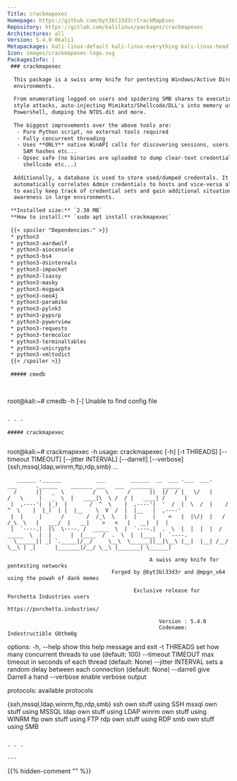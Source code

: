```yaml
---
Title: crackmapexec
Homepage: https://github.com/byt3bl33d3r/CrackMapExec
Repository: https://gitlab.com/kalilinux/packages/crackmapexec
Architectures: all
Version: 5.4.0-0kali1
Metapackages: kali-linux-default kali-linux-everything kali-linux-headless kali-linux-large kali-tools-top10 
Icon: images/crackmapexec-logo.svg
PackagesInfo: |
 ### crackmapexec
 
  This package is a swiss army knife for pentesting Windows/Active Directory
  environments.
   
  From enumerating logged on users and spidering SMB shares to executing psexec
  style attacks, auto-injecting Mimikatz/Shellcode/DLL's into memory using
  Powershell, dumping the NTDS.dit and more.
   
  The biggest improvements over the above tools are:
   - Pure Python script, no external tools required
   - Fully concurrent threading
   - Uses **ONLY** native WinAPI calls for discovering sessions, users, dumping
     SAM hashes etc...
   - Opsec safe (no binaries are uploaded to dump clear-text credentials, inject
     shellcode etc...)
   
  Additionally, a database is used to store used/dumped credentals. It also
  automatically correlates Admin credentials to hosts and vice-versa allowing you
  to easily keep track of credential sets and gain additional situational
  awareness in large environments.
 
 **Installed size:** `2.30 MB`  
 **How to install:** `sudo apt install crackmapexec`  
 
 {{< spoiler "Dependencies:" >}}
 * python3
 * python3-aardwolf
 * python3-aioconsole
 * python3-bs4
 * python3-dsinternals
 * python3-impacket
 * python3-lsassy
 * python3-masky
 * python3-msgpack
 * python3-neo4j
 * python3-paramiko
 * python3-pylnk3
 * python3-pypsrp
 * python3-pywerview
 * python3-requests
 * python3-termcolor
 * python3-terminaltables
 * python3-unicrypto
 * python3-xmltodict
 {{< /spoiler >}}
 
 ##### cmedb
 
 
 ```
 root@kali:~# cmedb -h
 [-] Unable to find config file
 ```
 
 - - -
 
 ##### crackmapexec
 
 
 ```
 root@kali:~# crackmapexec -h
 usage: crackmapexec [-h] [-t THREADS] [--timeout TIMEOUT] [--jitter INTERVAL]
                     [--darrell] [--verbose]
                     {ssh,mssql,ldap,winrm,ftp,rdp,smb} ...
 
       ______ .______           ___        ______  __  ___ .___  ___.      ___      .______    _______ ___   ___  _______   ______
      /      ||   _  \         /   \      /      ||  |/  / |   \/   |     /   \     |   _  \  |   ____|\  \ /  / |   ____| /      |
     |  ,----'|  |_)  |       /  ^  \    |  ,----'|  '  /  |  \  /  |    /  ^  \    |  |_)  | |  |__    \  V  /  |  |__   |  ,----'
     |  |     |      /       /  /_\  \   |  |     |    <   |  |\/|  |   /  /_\  \   |   ___/  |   __|    >   <   |   __|  |  |
     |  `----.|  |\  \----. /  _____  \  |  `----.|  .  \  |  |  |  |  /  _____  \  |  |      |  |____  /  .  \  |  |____ |  `----.
      \______|| _| `._____|/__/     \__\  \______||__|\__\ |__|  |__| /__/     \__\ | _|      |_______|/__/ \__\ |_______| \______|
 
                                                 A swiss army knife for pentesting networks
                                     Forged by @byt3bl33d3r and @mpgn_x64 using the powah of dank memes
 
                                            Exclusive release for Porchetta Industries users
                                                        https://porchetta.industries/
 
                                                    Version : 5.4.0
                                                    Codename: Indestructible G0thm0g
 
 options:
   -h, --help            show this help message and exit
   -t THREADS            set how many concurrent threads to use (default: 100)
   --timeout TIMEOUT     max timeout in seconds of each thread (default: None)
   --jitter INTERVAL     sets a random delay between each connection (default: None)
   --darrell             give Darrell a hand
   --verbose             enable verbose output
 
 protocols:
   available protocols
 
   {ssh,mssql,ldap,winrm,ftp,rdp,smb}
     ssh                 own stuff using SSH
     mssql               own stuff using MSSQL
     ldap                own stuff using LDAP
     winrm               own stuff using WINRM
     ftp                 own stuff using FTP
     rdp                 own stuff using RDP
     smb                 own stuff using SMB
 ```
 
 - - -
 
---
```

{{% hidden-comment "<!--Do not edit anything above this line-->" %}}
